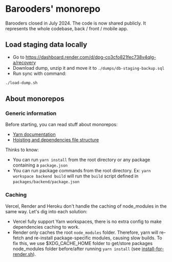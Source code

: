 # Barooders' monorepo

Barooders closed in July 2024.
The code is now shared publicly.
It represents the whole codebase, back / front / mobile app.

## Load staging data locally

- Go to https://dashboard.render.com/d/dpg-co3cfo821fec738v4qlg-a/recovery
- Download dump, unzip it and move it to `./dumps/db-staging-backup.sql`
- Run sync with command:

```bash
./load-dump.sh
```

## About monorepos

### Generic information

Before starting, you can read stuff about monorepos:

- [Yarn documentation](https://classic.yarnpkg.com/lang/en/docs/workspaces/)
- [Hoisting and dependencies file structure](https://classic.yarnpkg.com/blog/2018/02/15/nohoist/)

Thinks to know:

- You can run `yarn install` from the root directory or any package containing a `package.json`
- You can run package commands from the root directory. Ex: `yarn workspace backend build` will run the `build` script defined in `packages/backend/package.json`

### Caching

Vercel, Render and Heroku don't handle the caching of node_modules in the same way. Let's dig into each solution:

- Vercel fully support Yarn workspaces, there is no extra config to make dependencies caching to work.
- Render only caches the root `node_modules` folder. Therefore, yarn will re-fetch and re-install package-specific modules, causing slow builds. To fix this, we use $XDG_CACHE_HOME folder to get/store packages node_modules folder before/after running `yarn install` (see [install-for-render.sh](/install-for-render.sh)).
